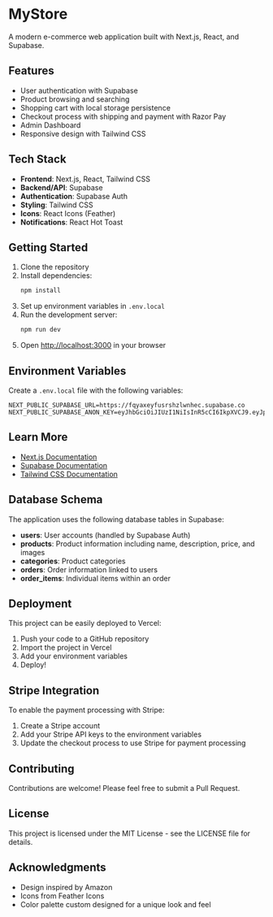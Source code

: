 # MyStore

A modern e-commerce web application built with Next.js, React, and Supabase.

## Features

- User authentication with Supabase
- Product browsing and searching
- Shopping cart with local storage persistence
- Checkout process with shipping and payment with Razor Pay
- Admin Dashboard
- Responsive design with Tailwind CSS

## Tech Stack

- **Frontend**: Next.js, React, Tailwind CSS
- **Backend/API**: Supabase
- **Authentication**: Supabase Auth
- **Styling**: Tailwind CSS
- **Icons**: React Icons (Feather)
- **Notifications**: React Hot Toast

## Getting Started

1. Clone the repository
2. Install dependencies:
   ```bash
   npm install
   ```
3. Set up environment variables in `.env.local`
4. Run the development server:
   ```bash
   npm run dev
   ```
5. Open [http://localhost:3000](http://localhost:3000) in your browser

## Environment Variables

Create a `.env.local` file with the following variables:
```
NEXT_PUBLIC_SUPABASE_URL=https://fqyaxeyfusrshzlwnhec.supabase.co
NEXT_PUBLIC_SUPABASE_ANON_KEY=eyJhbGciOiJIUzI1NiIsInR5cCI6IkpXVCJ9.eyJpc3MiOiJzdXBhYmFzZSIsInJlZiI6ImZxeWF4ZXlmdXNyc2h6bHduaGVjIiwicm9sZSI6ImFub24iLCJpYXQiOjE3NDQ5ODg4MjUsImV4cCI6MjA2MDU2NDgyNX0.eoBwvbLD6HYOyWIaVXkPXPP7Y3IrxPoZCSPsAQHym04
```

## Learn More

- [Next.js Documentation](https://nextjs.org/docs)
- [Supabase Documentation](https://supabase.io/docs)
- [Tailwind CSS Documentation](https://tailwindcss.com/docs)

## Database Schema

The application uses the following database tables in Supabase:

- **users**: User accounts (handled by Supabase Auth)
- **products**: Product information including name, description, price, and images
- **categories**: Product categories
- **orders**: Order information linked to users
- **order_items**: Individual items within an order

## Deployment

This project can be easily deployed to Vercel:

1. Push your code to a GitHub repository
2. Import the project in Vercel
3. Add your environment variables
4. Deploy!

## Stripe Integration

To enable the payment processing with Stripe:

1. Create a Stripe account
2. Add your Stripe API keys to the environment variables
3. Update the checkout process to use Stripe for payment processing

## Contributing

Contributions are welcome! Please feel free to submit a Pull Request.

## License

This project is licensed under the MIT License - see the LICENSE file for details.

## Acknowledgments

- Design inspired by Amazon
- Icons from Feather Icons
- Color palette custom designed for a unique look and feel 
